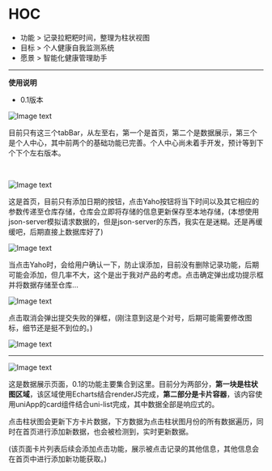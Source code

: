 # **HOC**

- 功能 > 记录拉粑粑时间，整理为柱状视图
- 目标 > 个人健康自我监测系统
- 愿景 > 智能化健康管理助手

---



**使用说明**

- 0.1版本

![Image text](https://gitee.com/otherChannel/health-of-coder/blob/master/static/redemeImg/tabBar0.1.jpg)

​		目前只有这三个tabBar，从左至右，第一个是首页，第二个是数据展示，第三个是个人中心，其中前两个的基础功能已完善。个人中心尚未着手开发，预计等到下个下个左右版本。

​		

![Image text](https://gitee.com/otherChannel/health-of-coder/blob/master/static/redemeImg/index0.1.jpg)

​		这是首页，目前只有添加日期的按钮，点击Yaho按钮将当下时间以及其它相应的参数传递至仓库存储，仓库会立即将存储的信息更新保存至本地存储，(本想使用json-server模拟请求数据的，但是json-server的东西，我实在是迷糊。还是再缓缓吧，后期直接上数据库好了)

![Image text](https://gitee.com/otherChannel/health-of-coder/blob/master/static/redemeImg/prompt0.1.jpg)

​		当点击Yaho时，会给用户确认一下，防止误添加，目前没有删除记录功能，后期可能会添加，但几率不大，这个是出于我对产品的考虑。点击确定弹出成功提示框并将数据存储至仓库...  

![Image text](https://gitee.com/otherChannel/health-of-coder/blob/master/static/redemeImg/success0.1.jpg)



​		点击取消会弹出提交失败的弹框，(刚注意到这是个对号，后期可能需要修改图标，细节还是挺不到位的。)

![Image text](https://gitee.com/otherChannel/health-of-coder/blob/master/static/redemeImg/fail0.1.jpg)

---

![Image text](https://gitee.com/otherChannel/health-of-coder/blob/master/static/redemeImg/data-visualization0.1.jpg)


​		这是数据展示页面，0.1的功能主要集合到这里。目前分为两部分，**第一块是柱状图区域**，该区域使用Echarts结合renderJS完成，**第二部分是卡片容器**，该内容使用uniApp的card组件结合uni-list完成，其中数据全部是响应式的。

​		点击柱状图会更新下方卡片数据，下方数据为点击柱状图月份的所有数据遍历，同时在首页进行添加新数据，也会被检测到，实时更新数据。

​		(该页面卡片列表后续会添加点击功能，展示被点击记录的其他信息，其他信息会在首页中进行添加新功能获取。)
